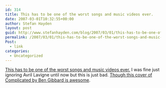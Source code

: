 ```yaml
---
id: 314
title: This has to be one of the worst songs and music videos ever.
date: 2007-03-01T10:32:55+00:00
author: Stefan Hayden
layout: post
guid: http://www.stefanhayden.com/blog/2007/03/01/this-has-to-be-one-of-the-worst-songs-and-music-videos-ever/
permalink: /2007/03/01/this-has-to-be-one-of-the-worst-songs-and-music-videos-ever/
Post:
  - link
categories:
  - Uncategorized
---
```

<p><a href="http://youtube.com/watch?v=cQ25-glGRzI">This has to be one of the worst songs and music videos ever.</a> I was fine just ignoring Avril Lavigne until now but this is just bad. <a href="/mp3/Ben_Gibbard_-_Complicated__New_York_11-13-02_ (Avril).mp3">Though this cover of Complicated by Ben Gibbard is awesome</a>.
</p>
